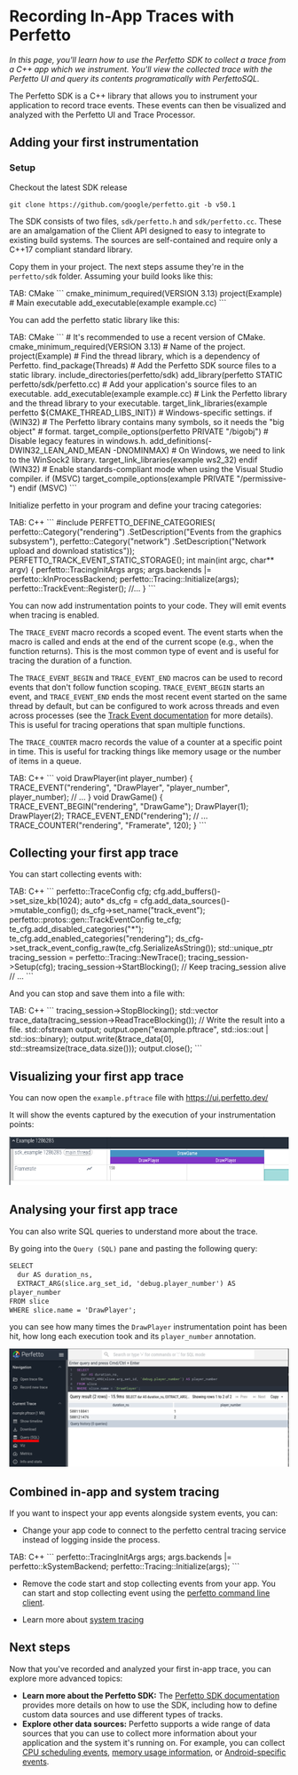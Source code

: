 # Recording In-App Traces with Perfetto

_In this page, you'll learn how to use the Perfetto SDK to collect a trace from
a C++ app which we instrument. You'll view the collected trace with the Perfetto
UI and query its contents programatically with PerfettoSQL._

The Perfetto SDK is a C++ library that allows you to instrument your application
to record trace events. These events can then be visualized and analyzed with
the Perfetto UI and Trace Processor.

## Adding your first instrumentation

### Setup

Checkout the latest SDK release

```
git clone https://github.com/google/perfetto.git -b v50.1
```

The SDK consists of two files, `sdk/perfetto.h` and `sdk/perfetto.cc`. These are
an amalgamation of the Client API designed to easy to integrate to existing
build systems. The sources are self-contained and require only a C++17 compliant
standard library.

Copy them in your project. The next steps assume they're in the `perfetto/sdk`
folder. Assuming your build looks like this:

<?tabs>

TAB: CMake

```
cmake_minimum_required(VERSION 3.13)
project(Example)

# Main executable
add_executable(example example.cc)
```

</tabs?>

You can add the perfetto static library like this:

<?tabs>

TAB: CMake

```
# It's recommended to use a recent version of CMake.
cmake_minimum_required(VERSION 3.13)

# Name of the project.
project(Example)

# Find the thread library, which is a dependency of Perfetto.
find_package(Threads)

# Add the Perfetto SDK source files to a static library.
include_directories(perfetto/sdk)
add_library(perfetto STATIC perfetto/sdk/perfetto.cc)

# Add your application's source files to an executable.
add_executable(example example.cc)

# Link the Perfetto library and the thread library to your executable.
target_link_libraries(example perfetto ${CMAKE_THREAD_LIBS_INIT})

# Windows-specific settings.
if (WIN32)
  # The Perfetto library contains many symbols, so it needs the "big object"
  # format.
  target_compile_options(perfetto PRIVATE "/bigobj")

  # Disable legacy features in windows.h.
  add_definitions(-DWIN32_LEAN_AND_MEAN -DNOMINMAX)

  # On Windows, we need to link to the WinSock2 library.
  target_link_libraries(example ws2_32)
endif (WIN32)

# Enable standards-compliant mode when using the Visual Studio compiler.
if (MSVC)
  target_compile_options(example PRIVATE "/permissive-")
endif (MSVC)
```

</tabs?>

Initialize perfetto in your program and define your tracing categories:

<?tabs>

TAB: C++

```
#include <perfetto.h>

PERFETTO_DEFINE_CATEGORIES(
    perfetto::Category("rendering")
        .SetDescription("Events from the graphics subsystem"),
    perfetto::Category("network")
        .SetDescription("Network upload and download statistics"));

PERFETTO_TRACK_EVENT_STATIC_STORAGE();

int main(int argc, char** argv) {
  perfetto::TracingInitArgs args;
  args.backends |= perfetto::kInProcessBackend;
  perfetto::Tracing::Initialize(args);
  perfetto::TrackEvent::Register();
  //...
}
```

</tabs?>

You can now add instrumentation points to your code. They will emit events when
tracing is enabled.

The `TRACE_EVENT` macro records a scoped event. The event starts when the macro
is called and ends at the end of the current scope (e.g., when the function
returns). This is the most common type of event and is useful for tracing the
duration of a function.

The `TRACE_EVENT_BEGIN` and `TRACE_EVENT_END` macros can be used to record
events that don't follow function scoping. `TRACE_EVENT_BEGIN` starts an event,
and `TRACE_EVENT_END` ends the most recent event started on the same thread by
default, but can be configured to work across threads and even across processes
(see the
[Track Event documentation](/docs/instrumentation/track-events.md#tracks) for
more details). This is useful for tracing operations that span multiple
functions.

The `TRACE_COUNTER` macro records the value of a counter at a specific point in
time. This is useful for tracking things like memory usage or the number of
items in a queue.

<?tabs>

TAB: C++

```
void DrawPlayer(int player_number) {
  TRACE_EVENT("rendering", "DrawPlayer", "player_number", player_number);
  // ...
}

void DrawGame() {
  TRACE_EVENT_BEGIN("rendering", "DrawGame");
  DrawPlayer(1);
  DrawPlayer(2);
  TRACE_EVENT_END("rendering");

  // ...
  TRACE_COUNTER("rendering", "Framerate", 120);
}
```

</tabs?>

## Collecting your first app trace

You can start collecting events with:

<?tabs>

TAB: C++

```
  perfetto::TraceConfig cfg;
  cfg.add_buffers()->set_size_kb(1024);
  auto* ds_cfg = cfg.add_data_sources()->mutable_config();
  ds_cfg->set_name("track_event");
  perfetto::protos::gen::TrackEventConfig te_cfg;
  te_cfg.add_disabled_categories("*");
  te_cfg.add_enabled_categories("rendering");
  ds_cfg->set_track_event_config_raw(te_cfg.SerializeAsString());

  std::unique_ptr<perfetto::TracingSession> tracing_session = perfetto::Tracing::NewTrace();
  tracing_session->Setup(cfg);
  tracing_session->StartBlocking();
  // Keep tracing_session alive

  // ...
```

</tabs?>

And you can stop and save them into a file with:

<?tabs>

TAB: C++

```
  tracing_session->StopBlocking();
  std::vector<char> trace_data(tracing_session->ReadTraceBlocking());

  // Write the result into a file.
  std::ofstream output;
  output.open("example.pftrace", std::ios::out | std::ios::binary);
  output.write(&trace_data[0], std::streamsize(trace_data.size()));
  output.close();
```

</tabs?>

## Visualizing your first app trace

You can now open the `example.pftrace` file with https://ui.perfetto.dev/

It will show the events captured by the execution of your instrumentation
points:

![Track event example](/docs/images/track_event_draw_game.png)

## Analysing your first app trace

You can also write SQL queries to understand more about the trace.

By going into the `Query (SQL)` pane and pasting the following query:

```
SELECT
  dur AS duration_ns,
  EXTRACT_ARG(slice.arg_set_id, 'debug.player_number') AS player_number
FROM slice
WHERE slice.name = 'DrawPlayer';
```

you can see how many times the `DrawPlayer` instrumentation point has been hit,
how long each execution took and its `player_number` annotation.

![SQL query example](/docs/images/sql_draw_player.png)

## Combined in-app and system tracing

If you want to inspect your app events alongside system events, you can:

- Change your app code to connect to the perfetto central tracing service
  instead of logging inside the process.

<?tabs>

TAB: C++

```
  perfetto::TracingInitArgs args;
  args.backends |= perfetto::kSystemBackend;
  perfetto::Tracing::Initialize(args);
```

</tabs?>

- Remove the code start and stop collecting events from your app. You can start
  and stop collecting event using the
  [perfetto command line client](/docs/reference/perfetto-cli).

- Learn more about [system tracing](/docs/getting-started/system-tracing.md)

## Next steps

Now that you've recorded and analyzed your first in-app trace, you can explore
more advanced topics:

- **Learn more about the Perfetto SDK:** The
  [Perfetto SDK documentation](/docs/instrumentation/tracing-sdk.md) provides
  more details on how to use the SDK, including how to define custom data
  sources and use different types of tracks.
- **Explore other data sources:** Perfetto supports a wide range of data
  sources that you can use to collect more information about your application
  and the system it's running on. For example, you can collect
  [CPU scheduling events](/docs/data-sources/cpu-scheduling.md),
  [memory usage information](/docs/data-sources/memory-counters.md), or
  [Android-specific events](/docs/data-sources/atrace.md).
